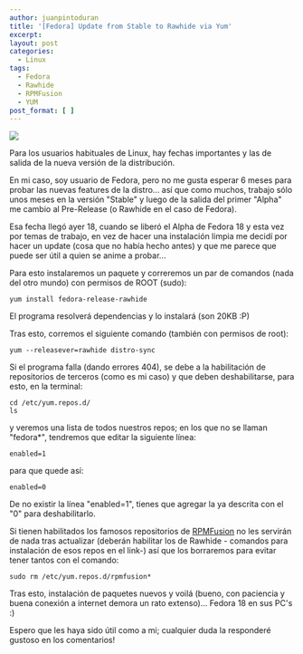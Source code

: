 ```yaml
---
author: juanpintoduran
title: '[Fedora] Update from Stable to Rawhide via Yum'
excerpt:
layout: post
categories:
  - Linux
tags:
  - Fedora
  - Rawhide
  - RPMFusion
  - YUM
post_format: [ ]
---
```

[![][1]][1]

Para los usuarios habituales de Linux, hay fechas importantes y las de salida de la nueva versión de la distribución.

En mi caso, soy usuario de Fedora, pero no me gusta esperar 6 meses para probar las nuevas features de la distro... así que como muchos, trabajo sólo unos meses en la versión "Stable" y luego de la salida del primer "Alpha" me cambio al Pre-Release (o Rawhide en el caso de Fedora).

Esa fecha llegó ayer 18, cuando se liberó el Alpha de Fedora 18 y esta vez por temas de trabajo, en vez de hacer una instalación limpia me decidí por hacer un update (cosa que no había hecho antes) y que me parece que puede ser útil a quien se anime a probar...

Para esto instalaremos un paquete y correremos un par de comandos (nada del otro mundo) con permisos de ROOT (sudo):

~~~
yum install fedora-release-rawhide
~~~

El programa resolverá dependencias y lo instalará (son 20KB :P)

Tras esto, corremos el siguiente comando (también con permisos de root):

~~~
yum --releasever=rawhide distro-sync
~~~

Si el programa falla (dando errores 404), se debe a la habilitación de repositorios de terceros (como es mi caso) y que deben deshabilitarse, para esto, en la terminal:

~~~
cd /etc/yum.repos.d/
ls
~~~

y veremos una lista de todos nuestros repos; en los que no se llaman "fedora*", tendremos que editar la siguiente línea:

~~~
enabled=1
~~~

para que quede así:

~~~
enabled=0
~~~

De no existir la línea "enabled=1", tienes que agregar la ya descrita con el "0" para deshabilitarlo.

Si tienen habilitados los famosos repositorios de [RPMFusion][2] no les servirán de nada tras actualizar (deberán habilitar los de Rawhide - comandos para instalación de esos repos en el link-) así que los borraremos para evitar tener tantos con el comando:

~~~
sudo rm /etc/yum.repos.d/rpmfusion*
~~~

Tras esto, instalación de paquetes nuevos y voilá (bueno, con paciencia y buena conexión a internet demora un rato extenso)... Fedora 18 en sus PC's :)

Espero que les haya sido útil como a mi; cualquier duda la responderé gustoso en los comentarios!

  [1]: http://cabargas.me/images/fedora-18.png
  [2]: http://rpmfusion.org